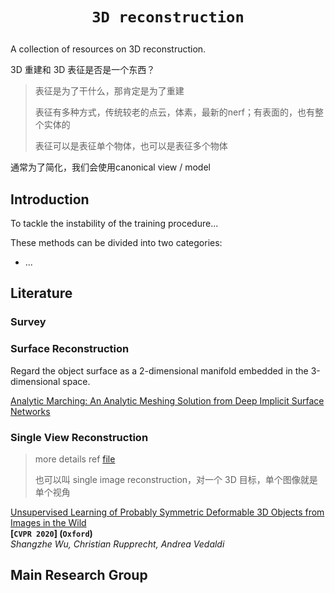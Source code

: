 # <p align=center>`3D reconstruction` </p>

A collection of resources on 3D reconstruction.

3D 重建和 3D 表征是否是一个东西？

> 表征是为了干什么，那肯定是为了重建
>
> 表征有多种方式，传统较老的点云，体素，最新的nerf；有表面的，也有整个实体的
>
> 表征可以是表征单个物体，也可以是表征多个物体



通常为了简化，我们会使用canonical view / model

## Introduction

To tackle the instability of the training procedure...



These methods can be divided into two categories:

- ...



## Literature



### Survey





### Surface Reconstruction

Regard the object surface as a 2-dimensional manifold embedded in the 3-dimensional space.

[Analytic Marching: An Analytic Meshing Solution from Deep Implicit Surface Networks]()



### Single View Reconstruction

> more details ref [file](./Single-View-Reconstruction)
>
> 也可以叫 single image reconstruction，对一个 3D 目标，单个图像就是单个视角

<span id="Symmetric"></span>
[Unsupervised Learning of Probably Symmetric Deformable 3D Objects from Images in the Wild](https://arxiv.org/pdf/1911.11130.pdf)  
**[`CVPR 2020`]  (`Oxford`)**  
*Shangzhe Wu, Christian Rupprecht, Andrea Vedaldi*



## Main Research Group

